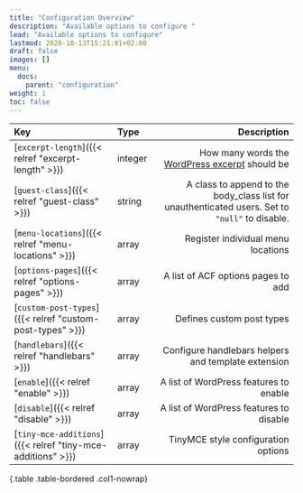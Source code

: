 ```yaml
---
title: "Configuration Overview"
description: "Available options to configure "
lead: "Available options to configure"
lastmod: 2020-10-13T15:21:01+02:00
draft: false
images: []
menu:
  docs:
    parent: "configuration"
weight: 1
toc: false
---
```


| Key                                                         | Type    |                                                                                      Description |
| :---------------------------------------------------------- | :------ | -----------------------------------------------------------------------------------------------: |
| [`excerpt-length`]({{< relref "excerpt-length" >}})         | integer | How many words the [WordPress excerpt](https://wordpress.org/support/article/excerpt/) should be |
| [`guest-class`]({{< relref "guest-class" >}})               | string  |  A class to append to the body_class list for unauthenticated users. Set to `"null"` to disable. |
| [`menu-locations`]({{< relref "menu-locations" >}})         | array   |                                                               Register individual menu locations |
| [`options-pages`]({{< relref "options-pages" >}})           | array   |                                                               A list of ACF options pages to add |
| [`custom-post-types`]({{< relref "custom-post-types" >}})   | array   |                                                                        Defines custom post types |
| [`handlebars`]({{< relref "handlebars" >}})                 | array   |                                              Configure handlebars helpers and template extension |
| [`enable`]({{< relref "enable" >}})                         | array   |                                                           A list of WordPress features to enable |
| [`disable`]({{< relref "disable" >}})                       | array   |                                                          A list of WordPress features to disable |
| [`tiny-mce-additions`]({{< relref "tiny-mce-additions" >}}) | array   |                                                              TinyMCE style configuration options |
{.table .table-bordered .col1-nowrap}